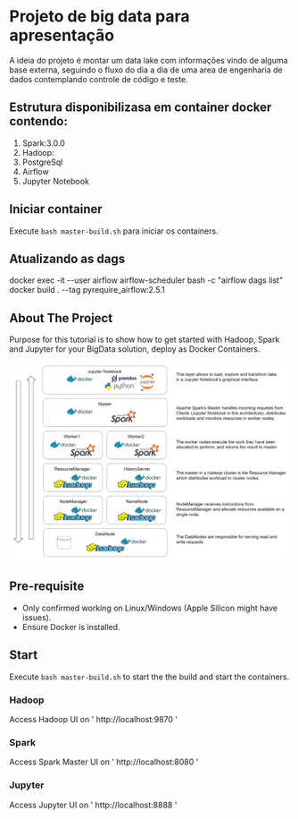 # Projeto de big data para apresentação
A ideia do projeto é montar um data lake com informações vindo de alguma base externa, seguindo o fluxo do dia a dia de uma area de engenharia de dados contemplando controle de código e teste.

## Estrutura disponibilizasa em container docker contendo:

1. Spark:3.0.0
2. Hadoop:
3. PostgreSql
4. Airflow
5. Jupyter Notebook

## Iniciar container
Execute `bash master-build.sh` para iniciar os containers.

## Atualizando as dags 
docker exec -it --user airflow airflow-scheduler bash -c "airflow dags list"
docker build . --tag pyrequire_airflow:2.5.1


### 


<!-- ABOUT THE PROJECT -->
## About The Project

Purpose for this tutorial is to show how to get started with Hadoop, Spark and Jupyter for your BigData solution, deploy as Docker Containers.

![Architecture overview][arch]

## Pre-requisite
- Only confirmed working on Linux/Windows (Apple Silicon might have issues).
- Ensure Docker is installed.

## Start

Execute `bash master-build.sh` to start the the build and start the containers.

### Hadoop
Access Hadoop UI on ' http://localhost:9870 '

### Spark
Access Spark Master UI on ' http://localhost:8080 '

### Jupyter
Access Jupyter UI on ' http://localhost:8888 '




<!-- MARKDOWN LINKS & IMAGES -->
[linkedin-shield]: https://img.shields.io/badge/-LinkedIn-black.svg?style=for-the-badge&logo=linkedin&colorB=555
[linkedin-url]: https://linkedin.com/in/martin-karlsson
[arch]: arch.png